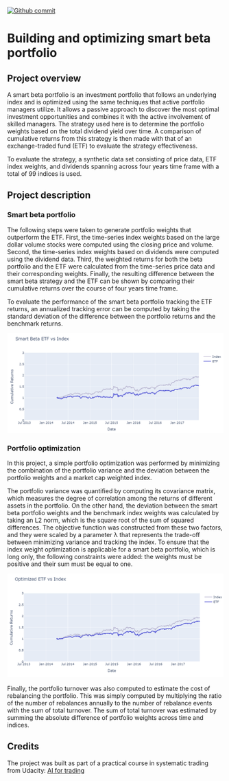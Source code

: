 [![Github commit](https://img.shields.io/github/last-commit/fdjutant/portfolio-optimization)](https://github.com/fdjutant/portfolio-optimization)

# Building and optimizing smart beta portfolio
## Project overview
A smart beta portfolio is an investment portfolio that follows an underlying index and is optimized using the same techniques that active portfolio managers utilize. It allows a passive approach to discover the most optimal investment opportunities and combines it with the active involvement of skilled managers. The strategy used here is to determine the portfolio weights based on the total dividend yield over time. A comparison of cumulative returns from this strategy is then made with that of an exchange-traded fund (ETF) to evaluate the strategy effectiveness.

To evaluate the strategy, a synthetic data set consisting of price data, ETF index weights, and dividends spanning across four years time frame with a total of 99 indices is used.

## Project description
### Smart beta portfolio
The following steps were taken to generate portfolio weights that outperform the ETF. First, the time-series index weights based on the large dollar volume stocks were computed using the closing price and volume. Second, the time-series index weights based on dividends were computed using the dividend data. Third, the weighted returns for both the beta portfolio and the ETF were calculated from the time-series price data and their corresponding weights. Finally, the resulting difference between the smart beta strategy and the ETF can be shown by comparing their cumulative returns over the course of four years time frame.

To evaluate the performance of the smart beta portfolio tracking the ETF returns, an annualized tracking error can be computed by taking the standard deviation of the difference between the portfolio returns and the benchmark returns.

![Alt text](./graphs/smart-beta-vs-ETF.png?raw=true "Cumulative returns of smart beta vs ETF")


### Portfolio optimization
In this project, a simple portfolio optimization was performed by minimizing the combination of the portfolio variance and the deviation between the portfolio weights and a market cap weighted index.

The portfolio variance was quantified by computing its covariance matrix, which measures the degree of correlation among the returns of different assets in the portfolio. On the other hand, the deviation between the smart beta portfolio weights and the benchmark index weights was calculated by taking an L2 norm, which is the square root of the sum of squared differences. The objective function was constructed from these two factors, and they were scaled by a parameter &#955; that represents the trade-off between minimizing variance and tracking the index. To ensure that the index weight optimization is applicable for a smart beta portfolio, which is long only, the following constraints were added: the weights must be positive and their sum must be equal to one.

![Alt text](./graphs/optimized-smart-beta-vs-ETF.png?raw=true "Cumulative returns of optimized smart beta vs ETF")

Finally, the portfolio turnover was also computed to estimate the cost of rebalancing the portfolio. This was simply computed by multiplying the ratio of the number of rebalances annually to the number of rebalance events with the sum of total turnover. The sum of total turnover was estimated by summing the absolute difference of portfolio weights across time and indices.


## Credits
The project was built as part of a practical course in systematic trading from Udacity: [AI for trading](https://www.udacity.com/course/ai-for-trading--nd880)